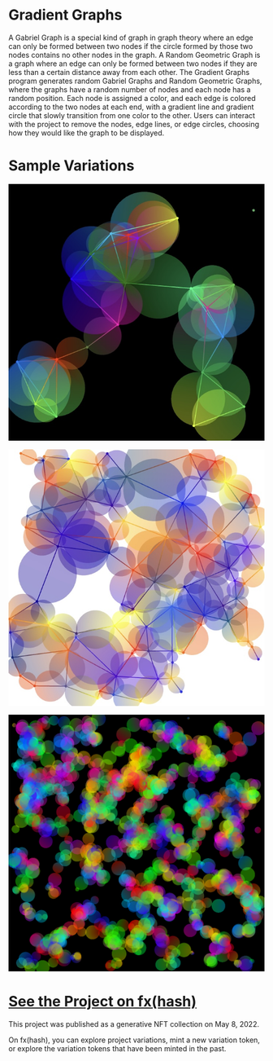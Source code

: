 # Gradient Graphs

A Gabriel Graph is a special kind of graph in graph theory where an edge can only be formed between two nodes
if the circle formed by those two nodes contains no other nodes in the graph.
A Random Geometric Graph is a graph where an edge can only be formed between two nodes
if they are less than a certain distance away from each other.
The Gradient Graphs program generates random Gabriel Graphs and Random Geometric Graphs,
where the graphs have a random number of nodes and each node has a random position.
Each node is assigned a color, and each edge is colored according to the two nodes at each end,
with a gradient line and gradient circle that slowly transition from one color to the other.
Users can interact with the project to remove the nodes, edge lines, or edge circles,
choosing how they would like the graph to be displayed.

# Sample Variations

![gradient graphs variation generated on June 21, 2024](../../assets/img/generative-art/gradient-graphs/2024-06-21_01_gradient-graphs.jpg)

![gradient graphs variation generated on June 21, 2024](../../assets/img/generative-art/gradient-graphs/2024-06-21_02_gradient-graphs.jpg)

![gradient graphs variation generated on June 21, 2024](../../assets/img/generative-art/gradient-graphs/2023-12-04_01_gradient-graphs.png)

# <a href="https://www.fxhash.xyz/generative/12566" target="_blank" rel="noopener noreferrer">See the Project on fx(hash)</a>

This project was published as a generative NFT collection on May 8, 2022.

On fx(hash), you can explore project variations,
mint a new variation token,
or explore the variation tokens that have been minted in the past.
